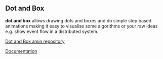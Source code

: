 ## Dot and Box

**dot and box** allows drawing dots and boxes and do simple step based animations making it easy to
visualise some algorithms or your raw ideas e.g. show event flow in a distributed system.

[Dot and Box amin repository](https://github.com/dot-and-box/dot-and-box)

[Documentation](https://dot-and-box.github.io/dot-and-box/)
